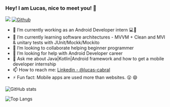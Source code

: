 ### Hey! I am Lucas, nice to meet you! 👋
![](https://visitor-badge.laobi.icu/badge?page_id=LucasCabralDevv.LucasCabralDevv)
[![Github](https://img.shields.io/github/followers/LucasCabralDevv?label=Follow&style=social)](https://github.com/LucasCabralDevv)
- 🔭 I’m currently working as an Android Developer intern 💻📱
- 🌱 I’m currently learning software architectures - MVVM + Clean and MVI & unitary tests with JUnit/Mockk/Mockito
- 👯 I’m looking to collaborate helping beginner programmer
- 🤔 I’m looking for help with Android Developer career
- 💬 Ask me about Java|Kotlin|Android framework and how to get a mobile developer internship
- 📫 How to reach me: [Linkedin - @lucas-cabral](https://www.linkedin.com/in/lucas-cabral-058654137/)
- ⚡ Fun fact: Mobile apps are used more than websites. 😮 😄

![GitHub stats](https://github-readme-stats.vercel.app/api?username=LucasCabralDevv&show_icons=true&theme=tokyonight)

![Top Langs](https://github-readme-stats.vercel.app/api/top-langs/?username=LucasCabralDevv&theme=tokyonight)
